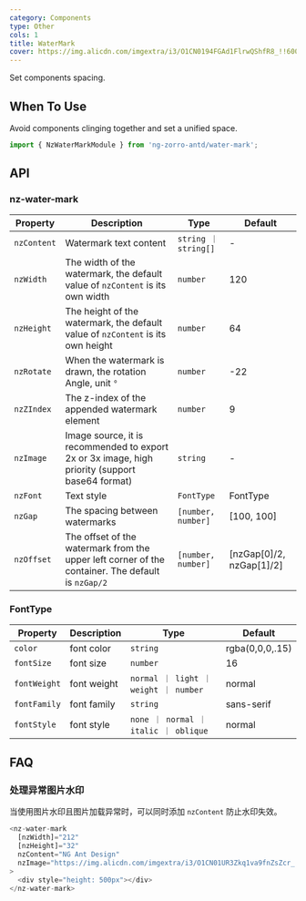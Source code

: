 ```yaml
---
category: Components
type: Other
cols: 1
title: WaterMark
cover: https://img.alicdn.com/imgextra/i3/O1CN0194FGAd1FlrwQShfR8_!!6000000000528-0-tps-952-502.jpg
---
```


Set components spacing.

## When To Use

Avoid components clinging together and set a unified space.

```ts
import { NzWaterMarkModule } from 'ng-zorro-antd/water-mark';
```

## API

### nz-water-mark

| Property    | Description                                                                                       | Type                 | Default                  |
| ----------- | ------------------------------------------------------------------------------------------------- | -------------------- | ------------------------ |
| `nzContent` | Watermark text content                                                                            | `string ｜ string[]` | -                        |
| `nzWidth`   | The width of the watermark, the default value of `nzContent` is its own width                     | `number`             | 120                      |
| `nzHeight`  | The height of the watermark, the default value of `nzContent` is its own height                   | `number`             | 64                       |
| `nzRotate`  | When the watermark is drawn, the rotation Angle, unit `°`                                         | `number`             | -22                      |
| `nzZIndex`  | The z-index of the appended watermark element                                                     | `number`             | 9                        |
| `nzImage`   | Image source, it is recommended to export 2x or 3x image, high priority (support base64 format)   | `string`             | -                        |
| `nzFont`    | Text style                                                                                        | `FontType`           | FontType                 |
| `nzGap`     | The spacing between watermarks                                                                    | `[number, number]`   | [100, 100]               |
| `nzOffset`  | The offset of the watermark from the upper left corner of the container. The default is `nzGap/2` | `[number, number]`   | [nzGap[0]/2, nzGap[1]/2] |

### FontType

| Property     | Description | Type                                  | Default         |
| ------------ | ----------- | ------------------------------------- | --------------- |
| `color`      | font color  | `string`                              | rgba(0,0,0,.15) |
| `fontSize`   | font size   | `number`                              | 16              |
| `fontWeight` | font weight | `normal ｜ light ｜ weight ｜ number` | normal          |
| `fontFamily` | font family | `string`                              | sans-serif      |
| `fontStyle`  | font style  | `none ｜ normal ｜ italic ｜ oblique` | normal          |

## FAQ

### 处理异常图片水印

当使用图片水印且图片加载异常时，可以同时添加 `nzContent` 防止水印失效。

```ts
<nz-water-mark
  [nzWidth]="212"
  [nzHeight]="32"
  nzContent="NG Ant Design"
  nzImage="https://img.alicdn.com/imgextra/i3/O1CN01UR3Zkq1va9fnZsZcr_!!6000000006188-55-tps-424-64.svg"
>
  <div style="height: 500px"></div>
</nz-water-mark>
```
